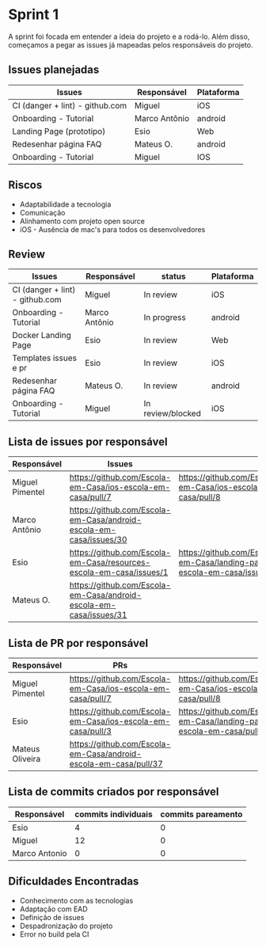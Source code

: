 # Sprint 1

A sprint foi focada em entender a ideia do projeto e a rodá-lo. Além disso, começamos a pegar as issues já mapeadas pelos responsáveis do projeto.

## Issues planejadas

| Issues                          | Responsável   | Plataforma |
| ------------------------------- | ------------- | ---------- |
| CI (danger + lint) - github.com | Miguel        | iOS        |
| Onboarding - Tutorial           | Marco Antônio | android    |
| Landing Page (prototipo)        | Esio          | Web        |
| Redesenhar página FAQ           | Mateus O.     | android    |
| Onboarding - Tutorial           | Miguel        | IOS        |

## Riscos

- Adaptabilidade a tecnologia
- Comunicação
- Alinhamento com projeto open source
- iOS - Ausência de mac's para todos os desenvolvedores

## Review

| Issues                          | Responsável   | status            | Plataforma |
| ------------------------------- | ------------- | ----------------- | ---------- |
| CI (danger + lint) - github.com | Miguel        | In review         | iOS        |
| Onboarding - Tutorial           | Marco Antônio | In progress       | android    |
| Docker Landing Page             | Esio          | In review         | Web        |
| Templates issues e pr           | Esio          | In review         | iOS        |
| Redesenhar página FAQ           | Mateus O.     | In review         | android    |
| Onboarding - Tutorial           | Miguel        | In review/blocked | iOS        |

## Lista de issues por responsável

| Responsável     | Issues                                                              |                                                                        |                                                                        |
| --------------- | ------------------------------------------------------------------- | ---------------------------------------------------------------------- | ---------------------------------------------------------------------- |
| Miguel Pimentel | https://github.com/Escola-em-Casa/ios-escola-em-casa/pull/7         | https://github.com/Escola-em-Casa/ios-escola-em-casa/pull/8            |                                                                        |
| Marco Antônio   | https://github.com/Escola-em-Casa/android-escola-em-casa/issues/30  |                                                                        |                                                                        |
| Esio            | https://github.com/Escola-em-Casa/resources-escola-em-casa/issues/1 | https://github.com/Escola-em-Casa/landing-page-escola-em-casa/issues/2 | https://github.com/Escola-em-Casa/landing-page-escola-em-casa/issues/3 |
| Mateus O.       | https://github.com/Escola-em-Casa/android-escola-em-casa/issues/31  |                                                                        |                                                                        |

## Lista de PR por responsável

| Responsável     | PRs                                                              |                                                                      |     |
| --------------- | ---------------------------------------------------------------- | -------------------------------------------------------------------- | --- |
| Miguel Pimentel | https://github.com/Escola-em-Casa/ios-escola-em-casa/pull/7      | https://github.com/Escola-em-Casa/ios-escola-em-casa/pull/8          |     |
| Esio            | https://github.com/Escola-em-Casa/ios-escola-em-casa/pull/3      | https://github.com/Escola-em-Casa/landing-page-escola-em-casa/pull/4 |     |
| Mateus Oliveira | https://github.com/Escola-em-Casa/android-escola-em-casa/pull/37 |                                                                      |     |

## Lista de commits criados por responsável

| Responsável | commits individuais | commits pareamento |
| ----------- | ------------------- | ------------------ |
| Esio        | 4                   | 0                  |
| Miguel      | 12                  | 0                  |
| Marco Antonio| 0                   | 0                  |

## Dificuldades Encontradas

- Conhecimento com as tecnologias
- Adaptação com EAD
- Definição de issues
- Despadronização do projeto
- Error no build pela CI
